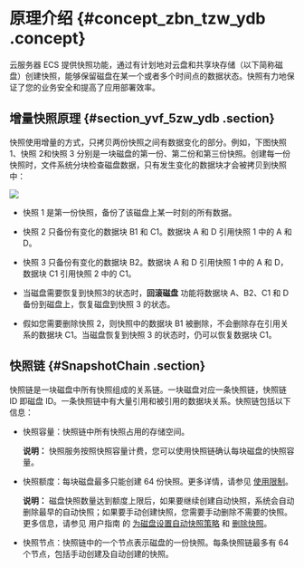 # 原理介绍 {#concept_zbn_tzw_ydb .concept}

云服务器 ECS 提供快照功能，通过有计划地对云盘和共享块存储（以下简称磁盘）创建快照，能够保留磁盘在某一个或者多个时间点的数据状态。快照有力地保证了您的业务安全和提高了应用部署效率。

## 增量快照原理 {#section_yvf_5zw_ydb .section}

快照使用增量的方式，只拷贝两份快照之间有数据变化的部分。例如，下图快照 1、快照 2和快照 3 分别是一块磁盘的第一份、第二份和第三份快照。创建每一份快照时，文件系统分块检查磁盘数据，只有发生变化的数据块才会被拷贝到快照中：

![](http://static-aliyun-doc.oss-cn-hangzhou.aliyuncs.com/assets/img/9575/15410637755243_zh-CN.jpg)

-   快照 1 是第一份快照，备份了该磁盘上某一时刻的所有数据。

-   快照 2 只备份有变化的数据块 B1 和 C1。数据块 A 和 D 引用快照 1 中的 A 和 D。

-   快照 3 只备份有变化的数据块 B2。数据块 A 和 D 引用快照 1 中的 A 和 D，数据块 C1 引用快照 2 中的 C1。

-   当磁盘需要恢复到快照3的状态时，**回滚磁盘** 功能将数据块 A、B2、C1 和 D 备份到磁盘上，恢复磁盘到快照 3 的状态。

-   假如您需要删除快照 2，则快照中的数据块 B1 被删除，不会删除存在引用关系的数据块 C1。当磁盘恢复到快照 3 的状态时，仍可以恢复数据块 C1。


## 快照链 {#SnapshotChain .section}

快照链是一块磁盘中所有快照组成的关系链。一块磁盘对应一条快照链，快照链 ID 即磁盘 ID。一条快照链中有大量引用和被引用的数据块关系。快照链包括以下信息：

-   快照容量：快照链中所有快照占用的存储空间。

    **说明：** 快照服务按照快照容量计费，您可以使用快照链确认每块磁盘的快照容量。

-   快照额度：每块磁盘最多只能创建 64 份快照。更多详情，请参见 [使用限制](../../../../intl.zh-CN/用户指南/使用限制.md#)。

    **说明：** 磁盘快照数量达到额度上限后，如果要继续创建自动快照，系统会自动删除最早的自动快照；如果要手动创建快照，您需要手动删除不需要的快照。更多信息，请参见 用户指南 的 [为磁盘设置自动快照策略](../../../../intl.zh-CN/用户指南/快照/为磁盘设置自动快照策略.md#) 和 [删除快照](../../../../intl.zh-CN/用户指南/快照/删除快照和自动快照策略.md#)。

-   快照节点：快照链中的一个节点表示磁盘的一份快照。每条快照链最多有 64 个节点，包括手动创建及自动创建的快照。



